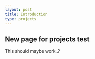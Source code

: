 ```yaml
---
layout: post
title: Introduction
type: projects
---
```


## **New page for projects test**
This should maybe work..?


